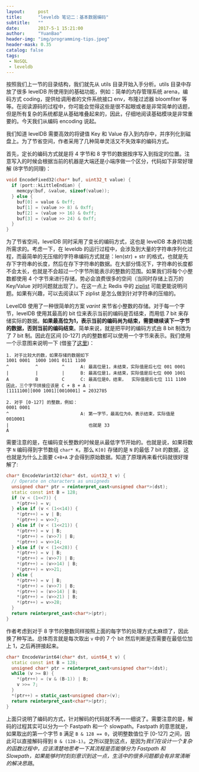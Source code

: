 ```yaml
---
layout:     post
title:      "leveldb 笔记二：基本数据编码"
subtitle:   ""
date:       2017-5-1 15:21:00
author:     "YuanBao"
header-img: "img/programming-tips.jpeg"
header-mask: 0.35
catalog: false
tags:
 - NoSQL
 - leveldb
---
```


按照我们上一节的目录结构，我们就先从 utils 目录开始入手分析。utils 目录中存放了很多 levelDB 所使用到的基础功能，例如：简单的内存管理系统 arena，编码方式 coding，提供给调用者的文件系统接口 env，布隆过滤器 bloomfiter 等等。在阅读源码的过程中，你可能会觉得这些是很不起眼或者是非常简单的话题，但是所有复杂的系统都是从基础堆叠起来的，因此，仔细地阅读基础模块是非常重要的。今天我们从编码 encoding 说起。

我们知道 levelDB 需要高效的将键值 Key 和 Value 存入到内存中，并序列化到磁盘上。为了节省空间，作者采用了几种简单灵活又不失效率的编码方式。

首先，定长的编码方式就是将 4 字节和 8 字节的数据按序写入到指定的位置。注意写入的时候会根据当前的机器是大端还是小端序做一个区分，代码如下非常好理解 (8字节的同理)：

```c++
void EncodeFixed32(char* buf, uint32_t value) {
  if (port::kLittleEndian) {
    memcpy(buf, &value, sizeof(value));
  } else {
    buf[0] = value & 0xff;
    buf[1] = (value >> 8) & 0xff;
    buf[2] = (value >> 16) & 0xff;
    buf[3] = (value >> 24) & 0xff;
  }
}
```

<!--more-->

为了节省空间，levelDB 同时采用了变长的编码方式，这也是 levelDB 本身的功能所需求的。考虑一下，在
leveldb 的运行过程中，会涉及到大量的字符串序列化过程，而最简单的无压缩的字符串编码方式就是：len(str) + str 的格式，也就是先存下字符串的长度，然后在存下字符串的数据。在大部分情况下，字符串的长度都不会太长，也就是不会超过一个字节所能表示的整数的范围。如果我们将每个小整数都使用 4 个字节来进行存储，势必会浪费很多的空间（当同时存储上百万的 Key/Value 对时问题就出现了）。在这一点上 Redis 中的 [ziplist](http://redisbook.readthedocs.io/en/latest/compress-datastruct/ziplist.html) 可能更能说明问题。如果有兴趣，可以去阅读以下 ziplist 是怎么做到针对字符串的压缩的。

LevelDB 使用了一种很简单的方案 *varint* 来节省小整数的存储。对于每一个字节，levelDB 使用其最高的 bit 位来表示当前的编码是否结束，而用低 7 bit 来存储实际的数据。**如果最高位为1，表示当前的编码尚为结束，需要继续读下一字节的数据，否则当前的编码结束**。简单来说，就是把平时的编码方式由 8 bit 制改为了 7 bit 制。因此在区间 [0-127] 内的整数都可以使用一个字节来表示。我们使用一个示意图来说明一下 (借鉴了[这里](http://brg-liuwei.github.io/tech/2014/10/20/leveldb-4.html))：

```
1. 对于比较大的数，如果存储的数据如下
1001 0001  1000 1001 0111 1100
^          ^         ^      A: 最高位是1，未结束，实际值是后七位 001 0001
|          |         |      B: 最高位是1，未结束，实际值是后七位 000 1001
A          B         C      C: 最高位是0，结束，  实际值是后七位 111 1100
因此，三个字节拼接应该是 C + B + A :  
[1111100][000 1001][0010001] = 2032785
    
2. 对于 [0-127] 的整数，例如：
0001 0001
^                           A: 第一字节，最高位为0，表示结束，实际值是 0010001
|                              也就是 33
A
```
需要注意的是，在编码变长整数的时候是从最低字节开始的。也就是说，如果将数字 `N` 编码得到字节数组 `char* K`，那么 `K[0]` 存储的是 `N` 的最低 7 bit 的数据，这也就是为什么上面要 `C+B+A` 才会得到原始数据。知道了原理再来看代码就很好理解了:

```c++
char* EncodeVarint32(char* dst, uint32_t v) {
  // Operate on characters as unsigneds
  unsigned char* ptr = reinterpret_cast<unsigned char*>(dst);
  static const int B = 128;
  if (v < (1<<7)) {
    *(ptr++) = v;
  } else if (v < (1<<14)) {
    *(ptr++) = v | B;
    *(ptr++) = v>>7;
  } else if (v < (1<<21)) {
    *(ptr++) = v | B;
    *(ptr++) = (v>>7) | B;
    *(ptr++) = v>>14;
  } else if (v < (1<<28)) {
    *(ptr++) = v | B;
    *(ptr++) = (v>>7) | B;
    *(ptr++) = (v>>14) | B;
    *(ptr++) = v>>21;
  } else {
    *(ptr++) = v | B;
    *(ptr++) = (v>>7) | B;
    *(ptr++) = (v>>14) | B;
    *(ptr++) = (v>>21) | B;
    *(ptr++) = v>>28;
  }
  return reinterpret_cast<char*>(ptr);
}
```

作者考虑到对于 8 字节的整数同样按照上面的每字节的处理方式太麻烦了，因此换了种写法。总体而言就是每次取出 `v` 中的 7 个 bit 然后判断是否需要在最低位加上 1，之后再拼接起来。

```c++
char* EncodeVarint64(char* dst, uint64_t v) {
  static const int B = 128;
  unsigned char* ptr = reinterpret_cast<unsigned char*>(dst);
  while (v >= B) {
    *(ptr++) = (v & (B-1)) | B;
    v >>= 7;
  }
  *(ptr++) = static_cast<unsigned char>(v);
  return reinterpret_cast<char*>(ptr);
}
```

上面只说明了编码的方式，针对解码的代码就不再一一细说了。需要注意的是，解码的过程其实可以分为一个 Fastpath 和一个 slowpath。Fastpath 的意思就是，如果取出的第一个字节 `B` 满足 `B & 128 == 0`，说明整数值位于 [0-127] 之间，因此可以直接解码得到 `B & (128-1)`。之所以提到这点，是因为*我们在设计一个复杂的函数过程中，应该清楚地思考一下其流程是否能够分为 Fastpath 和 Slowpath，如果能够时时刻刻意识到这一点，生活中的很多问题都会有非常清晰的解决思路*。









